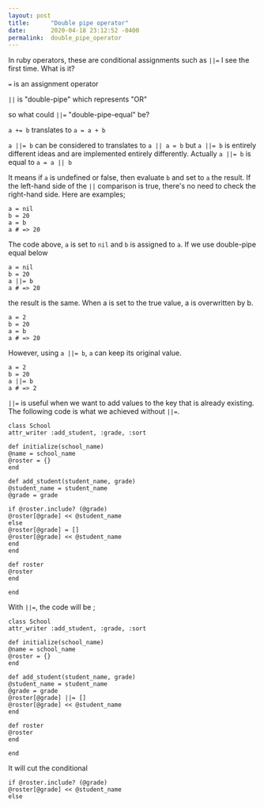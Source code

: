 ```yaml
---
layout: post
title:      "Double pipe operator"
date:       2020-04-18 23:12:52 -0400
permalink:  double_pipe_operator
---
```



In ruby operators, these are conditional assignments such as `||=` I see the first time. What is it?

`=` is an assignment operator

`||` is "double-pipe" which represents "OR"

so what could `||=` "double-pipe-equal" be?

`a += b` translates to `a = a + b`

`a ||= b` can be considered to translates to `a || a = b` but `a ||= b` is entirely different ideas and are implemented entirely differently. 
Actually `a ||= b` is equal to `a = a || b`

It means if `a` is undefined or false, then evaluate `b` and set to `a` the result. If the left-hand side of the `||` comparison is true, there's no need to check the right-hand side.
Here are examples;

```
a = nil
b = 20
a = b
a # => 20
```

The code above, `a` is set to `nil` and `b` is assigned to `a`. If we use double-pipe equal below

```
a = nil
b = 20
a ||= b
a # => 20
```

the result is the same.
When a is set to the true value, a is overwritten by b.

```
a = 2
b = 20
a = b
a # => 20
```

However, using `a ||= b`, `a` can keep its original value.

```
a = 2
b = 20
a ||= b
a # => 2
```

`||=` is useful when we want to add values to the key that is already existing. The following code is what we achieved without `||=`.

```
class School
attr_writer :add_student, :grade, :sort

def initialize(school_name)
@name = school_name
@roster = {}
end

def add_student(student_name, grade)
@student_name = student_name
@grade = grade

if @roster.include? (@grade)
@roster[@grade] << @student_name
else
@roster[@grade] = [] 
@roster[@grade] << @student_name
end
end

def roster
@roster
end

end
```


With `||=`, the code will be ;

```
class School
attr_writer :add_student, :grade, :sort

def initialize(school_name)
@name = school_name
@roster = {}
end

def add_student(student_name, grade)
@student_name = student_name
@grade = grade
@roster[@grade] ||= [] 
@roster[@grade] << @student_name
end

def roster
@roster
end

end
```

It will cut the conditional

```
if @roster.include? (@grade)
@roster[@grade] << @student_name
else
```
